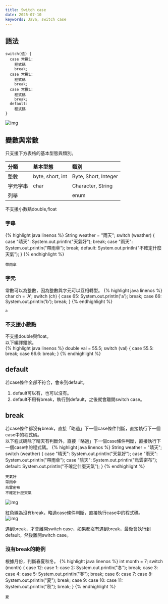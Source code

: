 ```yaml
---
title: Switch case
date: 2025-07-10
keywords: Java, switch case
---
```

## 語法
```
switch(值) {
  case 常數1:
	程式碼
	break;
  case 常數1:
	程式碼
	break;
  case 常數1:
	程式碼
	break;
  default:
    程式碼	
}
```

![img]({{site.imgurl}}/java/switch_case.png)

## 變數與常數
只支援下方表格的基本型態與類別。

|分類|基本型態|類別|
|:----|:---------|:----------|
|整數|byte, short, int|Byte, Short, Integer|
|字元字串|char|Character, String|
|列舉||enum|

不支援小數點double,float


### 字串
{% highlight java linenos %}
String weather = "雨天";
switch (weather) {
  case "晴天":
    System.out.println("天氣好");
    break;
  case "雨天":
    System.out.println("帶雨傘");
    break;
  default:
    System.out.println("不確定什麼天氣");
}
{% endhighlight %}
```
帶雨傘
```
### 字元
常數可以為整數，因為整數與字元可以互相轉型。
{% highlight java linenos %}
char ch = 'A';
switch (ch) {
  case 65:
    System.out.println('a');
    break;
  case 66:
    System.out.println('b');
    break;
}
{% endhighlight %}
```
a
```

### 不支援小數點
不支援double與float。<br>
以下編譯錯誤。<br>
{% highlight java linenos %}
double val = 55.5;
switch (val) {
  case 55.5:
    break;
  case 66.6:
    break;
}
{% endhighlight %}

## default
若case條件全部不符合，會來到default。

1. default可以有，也可以沒有。
2. default不用有break，執行到default，之後就會離開switch case。

## break
若case條件都沒有break，直接「略過」下一個case條件判斷，直接執行下一個case中的程式碼。<br>
以下程式碼除了晴天有判斷外，直接「略過」下一個case條件判斷，直接執行下一個case中的程式碼。
{% highlight java linenos %}
String weather = "晴天";
switch (weather) {
  case "晴天":
    System.out.println("天氣好");
  case "雨天":
    System.out.println("帶雨傘");
  case "陰天":
    System.out.println("烏雲密布");
  default:
    System.out.println("不確定什麼天氣");
}
{% endhighlight %}
```
天氣好
帶雨傘
烏雲密布
不確定什麼天氣
```

![img]({{site.imgurl}}/java/switch_case_break2.png)

紅色線為沒有break，略過case條件判斷，直接執行case中的程式碼。<br>
![img]({{site.imgurl}}/java/switch_case_break.png)

遇到break，才會離開switch case，如果都沒有遇到break，最後會執行到default，然後離開switch case。

### 沒有break的範例
根據月份，判斷春夏秋冬。
{% highlight java linenos %}
int month = 7;
switch (month) {
  case 12:
  case 1:
  case 2:
    System.out.println("冬");
    break;
  case 3:
  case 4:
  case 5:
    System.out.println("春");
    break;
  case 6:
  case 7:
  case 8:
    System.out.println("夏");
    break;
  case 9:
  case 10:
  case 11:
    System.out.println("秋");
    break;
}
{% endhighlight %}
```
夏
```